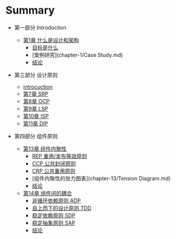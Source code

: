 # Summary

* 第一部分 Introduction
  * [第1章 什么是设计和架构](chapter-1/summary.md)
    * [目标是什么](chapter-1/Goals.md)
    * [案例研究](chapter-1/Case Study.md)
    * [结论](chapter-1/Conclusion.md)

* 第三部分 设计原则
  * [introcuction](./part3.md)
  * [第7章 SRP](./chapter-7/SRP.md)
  * [第8章 OCP](./chapter-8/OCP.md)
  * [第9章 LSP](./chapter-9/LSP.md)
  * [第10章 ISP](./chapter-10/ISP.md)
  * [第11章 DIP](./chapter-11/DIP.md)

* 第四部分 组件原则
  * [第13章 组件内聚性](chapter-13/summary.md)
    * [REP 重用/发布等效原则](chapter-13/REP.md)
    * [CCP 公共封闭原则](chapter-13/CCP.md)
    * [CRP 公共重用原则](chapter-13/CRP.md)
    * [组件内聚性的张力图表](chapter-13/Tension Diagram.md)
    * [结论](chapter-13/Conclusion.md)
  * [第14章 组件间的耦合](chapter-14/summary.md)
    * [非循环依赖原则 ADP](chapter-14/ADP.md)
    * [自上而下的设计原则 TDD](chapter-14/TDD.md)
    * [稳定依赖原则 SDP](chapter-14/SDP.md)
    * [稳定抽象原则 SAP](chapter-14/SAP.md)
    * [结论](chapter-14/Conclusion.md)
    

